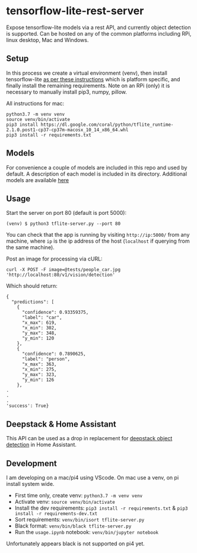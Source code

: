# tensorflow-lite-rest-server
Expose tensorflow-lite models via a rest API, and currently object detection is supported. Can be hosted on any of the common platforms including RPi, linux desktop, Mac and Windows.

## Setup
In this process we create a virtual environment (venv), then install tensorflow-lite [as per these instructions](https://www.tensorflow.org/lite/guide/python) which is platform specific, and finally install the remaining requirements. Note on an RPi (only) it is necessary to manually install pip3, numpy, pillow.

All instructions for mac:
```
python3.7 -m venv venv
source venv/bin/activate
pip3 install https://dl.google.com/coral/python/tflite_runtime-2.1.0.post1-cp37-cp37m-macosx_10_14_x86_64.whl
pip3 install -r requirements.txt
```

## Models
For convenience a couple of models are included in this repo and used by default. A description of each model is included in its directory. Additional models are available [here](https://github.com/google-coral/edgetpu/tree/master/test_data)

## Usage
Start the server on port 80 (default is port 5000):
```
(venv) $ python3 tflite-server.py --port 80
```

You can check that the app is running by visiting `http://ip:5000/` from any machine, where `ip` is the ip address of the host (`localhost` if querying from the same machine).

Post an image for processing via cURL:
```
curl -X POST -F image=@tests/people_car.jpg 'http://localhost:80/v1/vision/detection'
```
Which should return:
```
{
  "predictions": [
    {
      "confidence": 0.93359375, 
      "label": "car", 
      "x_max": 619, 
      "x_min": 302, 
      "y_max": 348, 
      "y_min": 120
    }, 
    {
      "confidence": 0.7890625, 
      "label": "person", 
      "x_max": 363, 
      "x_min": 275, 
      "y_max": 323, 
      "y_min": 126
    },
.
.
.
'success': True}
```

## Deepstack & Home Assistant
This API can be used as a drop in replacement for [deepstack object detection](https://github.com/robmarkcole/HASS-Deepstack-object) in Home Assistant.

## Development
I am developing on a mac/pi4 using VScode. On mac use a venv, on pi install system wide.

* First time only, create venv: `python3.7 -m venv venv`
* Activate venv: `source venv/bin/activate`
* Install the dev requirements: `pip3 install -r requirements.txt` & `pip3 install -r requirements-dev.txt`
* Sort requirements: `venv/bin/isort tflite-server.py`
* Black format: `venv/bin/black tflite-server.py`
* Run the `usage.ipynb` notebook: `venv/bin/jupyter notebook`

Unfortunately appears black is not supported on pi4 yet.